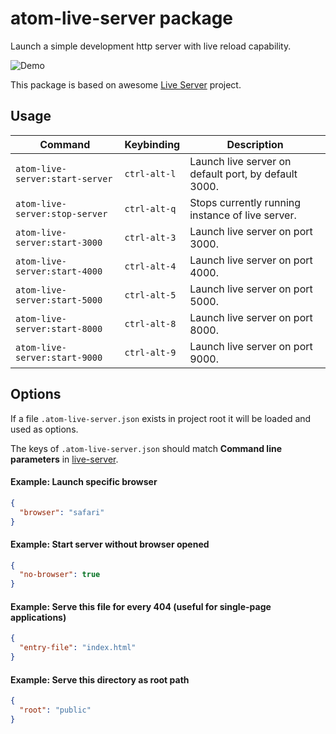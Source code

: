 # atom-live-server package

Launch a simple development http server with live reload capability.

![Demo](https://raw.githubusercontent.com/jas-chen/atom-live-server/master/doc/demo.gif)

This package is based on awesome [Live Server](https://github.com/tapio/live-server) project.

## Usage

| Command | Keybinding | Description |
| ------- | ---------- | ----------- |
| `atom-live-server:start-server` | `ctrl-alt-l` | Launch live server on default port, by default 3000. |
| `atom-live-server:stop-server` | `ctrl-alt-q` | Stops currently running instance of live server. |
| `atom-live-server:start-3000` | `ctrl-alt-3` | Launch live server on port 3000. |
| `atom-live-server:start-4000` | `ctrl-alt-4` | Launch live server on port 4000. |
| `atom-live-server:start-5000` | `ctrl-alt-5` | Launch live server on port 5000. |
| `atom-live-server:start-8000` | `ctrl-alt-8` | Launch live server on port 8000. |
| `atom-live-server:start-9000` | `ctrl-alt-9` | Launch live server on port 9000. |


## Options

If a file `.atom-live-server.json` exists in project root it will be loaded and used as options.

The keys of `.atom-live-server.json` should match **Command line parameters** in [live-server](https://github.com/tapio/live-server).

#### Example: Launch specific browser
```json
{
  "browser": "safari"
}
```

#### Example: Start server without browser opened
```json
{
  "no-browser": true
}
```

#### Example: Serve this file for every 404 (useful for single-page applications)
```json
{
  "entry-file": "index.html"
}
```

#### Example: Serve this directory as root path
```json
{
  "root": "public"
}
```
